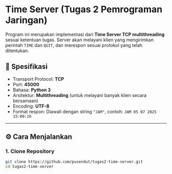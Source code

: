 # Time Server (Tugas 2 Pemrograman Jaringan)

Program ini merupakan implementasi dari **Time Server TCP multithreading** sesuai ketentuan tugas. Server akan melayani klien yang mengirimkan perintah `TIME` dan `QUIT`, dan merespon sesuai protokol yang telah ditentukan.

## 📌 Spesifikasi

- Transport Protocol: **TCP**
- Port: **45000**
- Bahasa: **Python 3**
- Arsitektur: **Multithreading** (untuk melayani banyak klien secara bersamaan)
- Encoding: **UTF-8**
- Format respon: Diawali dengan string `"JAM"`, contoh: `JAM 05 07 2025 15:00:10`

---

## ⚙️ Cara Menjalankan

### 1. Clone Repository
```bash
git clone https://github.com/pusendut/tugas2-time-server.git
cd tugas2-time-server
